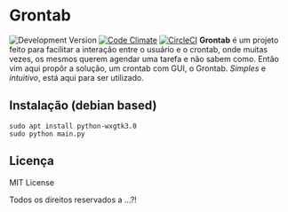 # Grontab
![Development Version](https://img.shields.io/badge/python-2.7-green.svg) [![Code Climate](https://img.shields.io/codeclimate/issues/github/me-and/mdf.svg)]()
[![CircleCI](https://img.shields.io/circleci/project/github/RedSparr0w/node-csgo-parser.svg)]()
**Grontab** é um projeto feito para facilitar a interação entre o usuário e o crontab, onde muitas vezes, os mesmos querem agendar uma tarefa e não sabem como. Então vim aqui propôr a solução, um crontab com GUI, o Grontab. _Simples_ e _intuitivo_, está aqui para ser utilizado.
## Instalação (debian based)
```console
sudo apt install python-wxgtk3.0
sudo python main.py
```

## Licença

MIT License

Todos os direitos reservados a ...?!
